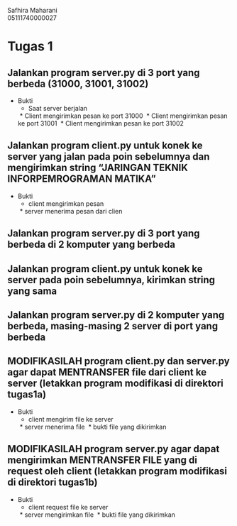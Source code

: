 Safhira Maharani <br> 05111740000027 <br>

# Tugas 1
## Jalankan program server.py di 3 port yang berbeda (31000, 31001, 31002) 
* Bukti
    * Saat server berjalan
    <img scr="foto/1.1.png">
    * Client mengirimkan pesan ke port 31000
    <img scr="../foto/1.2.png">
    * Client mengirimkan pesan ke port 31001
    <img scr="../foto/1.3.png">
    * Client mengirimkan pesan ke port 31002
    <img scr="../foto/1.4.png">


## Jalankan program client.py untuk konek ke server yang jalan pada poin sebelumnya dan mengirimkan string “JARINGAN TEKNIK INFORPEMROGRAMAN MATIKA” 
* Bukti
    * client mengirimkan pesan
    <img scr="../foto/1.4.png">
    * server menerima pesan dari clien
    <img scr="../foto/2.png">
    

## Jalankan program server.py di 3 port yang berbeda di 2 komputer yang berbeda 

## Jalankan program client.py untuk konek ke server pada poin sebelumnya, kirimkan string yang sama 

## Jalankan program server.py di 2 komputer yang berbeda, masing-masing 2 server di port yang berbeda 

## MODIFIKASILAH program client.py dan server.py agar dapat MENTRANSFER file dari client ke server (letakkan program modifikasi di direktori tugas1a)
* Bukti
    * client mengirim file ke server
    <img scr="../foto/6.client.png">
    * server menerima file
    <img scr="../foto/6.server.png">
    * bukti file yang dikirimkan
    <img scr="../foto/6.bukti.png">

## MODIFIKASILAH program server.py agar dapat mengirimkan MENTRANSFER FILE yang di request oleh client (letakkan program modifikasi di direktori tugas1b) 
* Bukti
    * client request file ke server
    <img scr="../foto/7.client.png">
    * server mengirimkan file
    <img scr="../foto/7.server.png">
    * bukti file yang dikirimkan
    <img scr="../foto/7.bukti.png">